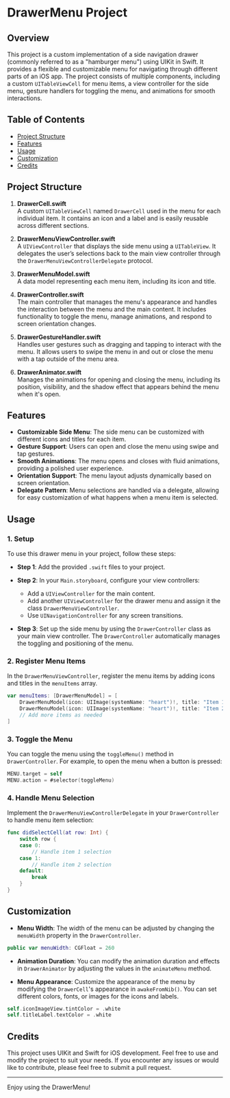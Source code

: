 # DrawerMenu Project

## Overview

This project is a custom implementation of a side navigation drawer (commonly referred to as a "hamburger menu") using UIKit in Swift. It provides a flexible and customizable menu for navigating through different parts of an iOS app. The project consists of multiple components, including a custom `UITableViewCell` for menu items, a view controller for the side menu, gesture handlers for toggling the menu, and animations for smooth interactions.

## Table of Contents
- [Project Structure](#project-structure)
- [Features](#features)
- [Usage](#usage)
- [Customization](#customization)
- [Credits](#credits)

## Project Structure

1. **DrawerCell.swift**  
   A custom `UITableViewCell` named `DrawerCell` used in the menu for each individual item. It contains an icon and a label and is easily reusable across different sections.

2. **DrawerMenuViewController.swift**  
   A `UIViewController` that displays the side menu using a `UITableView`. It delegates the user’s selections back to the main view controller through the `DrawerMenuViewControllerDelegate` protocol.

3. **DrawerMenuModel.swift**  
   A data model representing each menu item, including its icon and title.

4. **DrawerController.swift**  
   The main controller that manages the menu's appearance and handles the interaction between the menu and the main content. It includes functionality to toggle the menu, manage animations, and respond to screen orientation changes.

5. **DrawerGestureHandler.swift**  
   Handles user gestures such as dragging and tapping to interact with the menu. It allows users to swipe the menu in and out or close the menu with a tap outside of the menu area.

6. **DrawerAnimator.swift**  
   Manages the animations for opening and closing the menu, including its position, visibility, and the shadow effect that appears behind the menu when it's open.

## Features

- **Customizable Side Menu**: The side menu can be customized with different icons and titles for each item.
- **Gesture Support**: Users can open and close the menu using swipe and tap gestures.
- **Smooth Animations**: The menu opens and closes with fluid animations, providing a polished user experience.
- **Orientation Support**: The menu layout adjusts dynamically based on screen orientation.
- **Delegate Pattern**: Menu selections are handled via a delegate, allowing for easy customization of what happens when a menu item is selected.

## Usage

### 1. Setup

To use this drawer menu in your project, follow these steps:

- **Step 1**: Add the provided `.swift` files to your project.
- **Step 2**: In your `Main.storyboard`, configure your view controllers:
   - Add a `UIViewController` for the main content.
   - Add another `UIViewController` for the drawer menu and assign it the class `DrawerMenuViewController`.
   - Use `UINavigationController` for any screen transitions.
   
- **Step 3**: Set up the side menu by using the `DrawerController` class as your main view controller. The `DrawerController` automatically manages the toggling and positioning of the menu.

### 2. Register Menu Items

In the `DrawerMenuViewController`, register the menu items by adding icons and titles in the `menuItems` array.

```swift
var menuItems: [DrawerMenuModel] = [
    DrawerMenuModel(icon: UIImage(systemName: "heart")!, title: "Item 1"),
    DrawerMenuModel(icon: UIImage(systemName: "heart")!, title: "Item 2"),
    // Add more items as needed
]
```

### 3. Toggle the Menu

You can toggle the menu using the `toggleMenu()` method in `DrawerController`. For example, to open the menu when a button is pressed:

```swift
MENU.target = self
MENU.action = #selector(toggleMenu)
```

### 4. Handle Menu Selection

Implement the `DrawerMenuViewControllerDelegate` in your `DrawerController` to handle menu item selection:

```swift
func didSelectCell(at row: Int) {
    switch row {
    case 0:
        // Handle item 1 selection
    case 1:
        // Handle item 2 selection
    default:
        break
    }
}
```

## Customization

- **Menu Width**: The width of the menu can be adjusted by changing the `menuWidth` property in the `DrawerController`.
  
```swift
public var menuWidth: CGFloat = 260
```

- **Animation Duration**: You can modify the animation duration and effects in `DrawerAnimator` by adjusting the values in the `animateMenu` method.

- **Menu Appearance**: Customize the appearance of the menu by modifying the `DrawerCell`'s appearance in `awakeFromNib()`. You can set different colors, fonts, or images for the icons and labels.

```swift
self.iconImageView.tintColor = .white
self.titleLabel.textColor = .white
```

## Credits

This project uses UIKit and Swift for iOS development. Feel free to use and modify the project to suit your needs. If you encounter any issues or would like to contribute, please feel free to submit a pull request.

---

Enjoy using the DrawerMenu!
